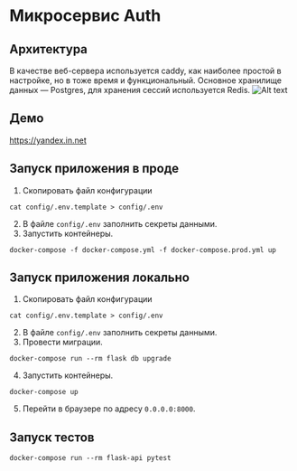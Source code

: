 # Микросервис Auth
## Архитектура
В качестве веб-сервера используется caddy, как наиболее простой в настройке, но в тоже время и функциональный.
Основное хранилище данных — Postgres, для хранения сессий используется Redis.
![Alt text](https://erdyakov.notion.site/image/https%3A%2F%2F316129.selcdn.ru%2Fpublic%2Fdiagram.png?table=block&id=bc0585ff-85c0-4eff-a1b3-421996ad722f&spaceId=adc1ac53-04a0-4cc7-b2aa-dd8d81f6dc5e&userId=&cache=v2 "a title")
## Демо
https://yandex.in.net
## Запуск приложения в проде
1. Скопировать файл конфигурации
```shell
cat config/.env.template > config/.env
````
2. В файле `config/.env` заполнить секреты данными.
3. Запустить контейнеры.
```shell
docker-compose -f docker-compose.yml -f docker-compose.prod.yml up
```
## Запуск приложения локально
1. Скопировать файл конфигурации
```shell
cat config/.env.template > config/.env
````
2. В файле `config/.env` заполнить секреты данными.
3. Провести миграции.
```shell
docker-compose run --rm flask db upgrade
```
4. Запустить контейнеры.
```shell
docker-compose up
```
5. Перейти в браузере по адресу `0.0.0.0:8000`.
## Запуск тестов
```shell
docker-compose run --rm flask-api pytest
```

